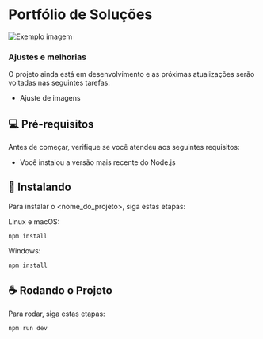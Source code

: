 # Portfólio de Soluções 

<img src="imagem.png" alt="Exemplo imagem">



### Ajustes e melhorias

O projeto ainda está em desenvolvimento e as próximas atualizações serão voltadas nas seguintes tarefas:

- Ajuste de imagens

## 💻 Pré-requisitos

Antes de começar, verifique se você atendeu aos seguintes requisitos:

- Você instalou a versão mais recente do Node.js



## 🚀 Instalando

Para instalar o <nome_do_projeto>, siga estas etapas:

Linux e macOS:

```
npm install
```

Windows:

```
npm install
```

## ☕ Rodando o Projeto

Para rodar, siga estas etapas:

```
npm run dev
```








